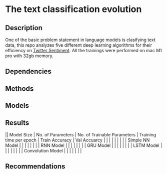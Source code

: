 # The text classification evolution

## Description

One of the basic problem statement in language models is clasifying text data, this repo analyzes five different deep learning algorithms for their efficiency
on [Twitter Sentiment](https://www.kaggle.com/datasets/kazanova/sentiment140). All the trainings were performed on mac M1 pro with 32gb memory.

## Dependencies

## Methods

## Models

## Results
|| Model Size | No. of Parameters | No. of Trainable Parameters | Training time per epoch | Train Accuracy | Val Accuarcy |
| | | | | | |
| Simple NN Model | | | | | | |
| RNN Model | | | | | | |
| GRU Model | | | | | | |
| LSTM Model | | | | | | |
| Convolution Model | | | | | | |

## Recommendations

